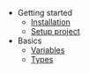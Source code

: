 - Getting started
  - [Installation](Installation.md)
  - [Setup project](SetupProject.md)
- Basics
  - [Variables](Variables.md)
  - [Types](Types.md)
